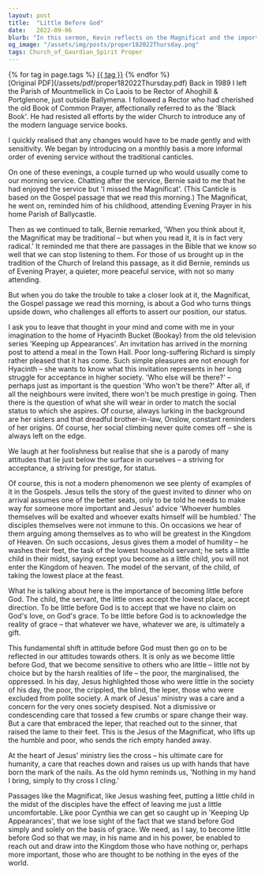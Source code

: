 ```yaml
---
layout: post
title:  "Little Before God"
date:   2022-09-06
blurb: "In this sermon, Kevin reflects on the Magnificat and the importance of humility before God. He uses the example of Hyacinth Bucket from the television series 'Keeping up Appearances' to illustrate the futility of social climbing and the importance of acknowledging that we have no claim on God's love. He emphasizes that we must become 'little' before God, acknowledging that everything we have is a gift, and this attitude should extend to our interactions with others, particularly the marginalized and oppressed."
og_image: "/assets/img/posts/proper182022Thursday.png"
tags: Church_of_Gaurdian_Spirit Proper
---    
```

<div class="tag-pills">
    {% for tag in page.tags %}
    <a href="{{ site.baseurl }}/tag/{{ tag | slugify }}" class="tag-pill">{{ tag }}</a>
    {% endfor %}
</div>
[Original PDF](/assets/pdf/proper182022Thursday.pdf)
Back in 1989 I left the Parish of Mountmellick in Co Laois to be Rector of Ahoghill & Portglenone, just outside Ballymena. I followed a Rector who had cherished the old Book of Common Prayer, affectionally referred to as the 'Black Book'. He had resisted all efforts by the wider Church to introduce any of the modern language service books.

I quickly realised that any changes would have to be made gently and with sensitivity. We began by introducing on a monthly basis a more informal order of evening service without the traditional canticles.

On one of these evenings, a couple turned up who would usually come to our morning service. Chatting after the service, Bernie said to me that he had enjoyed the service but 'I missed the Magnificat'. (This Canticle is based on the Gospel passage that we read this morning.) The Magnificat, he went on, reminded him of his childhood, attending Evening Prayer in his home Parish of Ballycastle.

Then as we continued to talk, Bernie remarked, 'When you think about it, the Magnificat may be traditional – but when you read it, it is in fact very radical.' It reminded me that there are passages in the Bible that we know so well that we can stop listening to them. For those of us brought up in the tradition of the Church of Ireland this passage, as it did Bernie, reminds us of Evening Prayer, a quieter, more peaceful service, with not so many attending.

But when you do take the trouble to take a closer look at it, the Magnificat, the Gospel passage we read this morning, is about a God who turns things upside down, who challenges all efforts to assert our position, our status.

I ask you to leave that thought in your mind and come with me in your imagination to the home of Hyacinth Bucket (Bookay) from the old television series 'Keeping up Appearances'. An invitation has arrived in the morning post to attend a meal in the Town Hall. Poor long-suffering Richard is simply rather pleased that it has come. Such simple pleasures are not enough for Hyacinth – she wants to know what this invitation represents in her long struggle for acceptance in higher society. 'Who else will be there?' – perhaps just as important is the question 'Who won't be there?' After all, if all the neighbours were invited, there won't be much prestige in going. Then there is the question of what she will wear in order to match the social status to which she aspires. Of course, always lurking in the background are her sisters and that dreadful brother-in-law, Onslow, constant reminders of her origins. Of course, her social climbing never quite comes off – she is always left on the edge.

We laugh at her foolishness but realise that she is a parody of many attitudes that lie just below the surface in ourselves – a striving for acceptance, a striving for prestige, for status.

Of course, this is not a modern phenomenon we see plenty of examples of it in the Gospels. Jesus tells the story of the guest invited to dinner who on arrival assumes one of the better seats, only to be told he needs to make way for someone more important and Jesus' advice 'Whoever humbles themselves will be exalted and whoever exalts himself will be humbled.' The disciples themselves were not immune to this. On occasions we hear of them arguing among themselves as to who will be greatest in the Kingdom of Heaven. On such occasions, Jesus gives them a model of humility – he washes their feet, the task of the lowest household servant; he sets a little child in their midst, saying except you become as a little child, you will not enter the Kingdom of heaven. The model of the servant, of the child, of taking the lowest place at the feast.

What he is talking about here is the importance of becoming little before God. The child, the servant, the little ones accept the lowest place, accept direction. To be little before God is to accept that we have no claim on God's love, on God's grace. To be little before God is to acknowledge the reality of grace – that whatever we have, whatever we are, is ultimately a gift.

This fundamental shift in attitude before God must then go on to be reflected in our attitudes towards others. It is only as we become little before God, that we become sensitive to others who are little – little not by choice but by the harsh realities of life – the poor, the marginalised, the oppressed. In his day, Jesus highlighted those who were little in the society of his day, the poor, the crippled, the blind, the leper, those who were excluded from polite society. A mark of Jesus' ministry was a care and a concern for the very ones society despised. Not a dismissive or condescending care that tossed a few crumbs or spare change their way. But a care that embraced the leper, that reached out to the sinner, that raised the lame to their feet. This is the Jesus of the Magnificat, who lifts up the humble and poor, who sends the rich empty handed away.

At the heart of Jesus' ministry lies the cross – his ultimate care for humanity, a care that reaches down and raises us up with hands that have born the mark of the nails. As the old hymn reminds us, 'Nothing in my hand I bring, simply to thy cross I cling.'

Passages like the Magnificat, like Jesus washing feet, putting a little child in the midst of the disciples have the effect of leaving me just a little uncomfortable. Like poor Cynthia we can get so caught up in 'Keeping Up Appearances', that we lose sight of the fact that we stand before God simply and solely on the basis of grace. We need, as I say, to become little before God so that we may, in his name and in his power, be enabled to reach out and draw into the Kingdom those who have nothing or, perhaps more important, those who are thought to be nothing in the eyes of the world.
